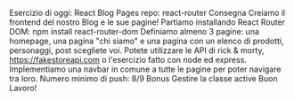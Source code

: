 Esercizio di oggi: React Blog Pages
repo: react-router
Consegna
Creiamo il frontend del nostro Blog e le sue pagine!
Partiamo installando React Router DOM: npm install react-router-dom
Definiamo almeno 3 pagine: una homepage, una pagina "chi siamo" e una pagina con un elenco di prodotti, personaggi, post scegliete voi. Potete utilizzare le API di rick & morty, https://fakestoreapi.com o l'esercizio fatto con node ed express.
Implementiamo una navbar in comune a tutte le pagine per poter navigare tra loro.
Numero minimo di push: 8/9
Bonus
Gestire la classe active
Buon Lavoro!